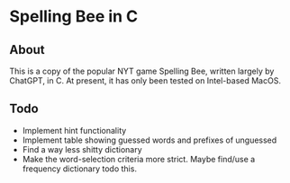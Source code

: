 # Spelling Bee in C

## About

This is a copy of the popular NYT game Spelling Bee, written largely by ChatGPT, in C. At present, it has only been tested on Intel-based MacOS.

## Todo
- Implement hint functionality
- Implement table showing guessed words and prefixes of unguessed
- Find a way less shitty dictionary
- Make the word-selection criteria more strict. Maybe find/use a frequency dictionary todo this.
